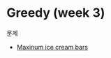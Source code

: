 # Greedy (week 3)

문제
- [Maxinum ice cream bars](https://leetcode.com/problems/maximum-ice-cream-bars/)
